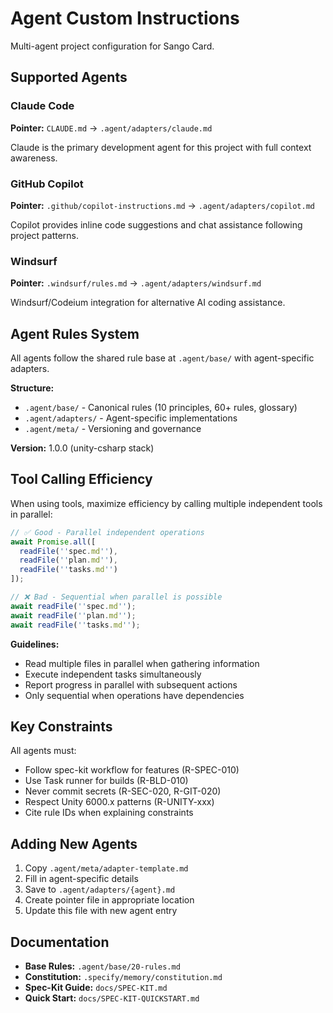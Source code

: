 # Agent Custom Instructions

Multi-agent project configuration for Sango Card.

## Supported Agents

### Claude Code
**Pointer:** `CLAUDE.md` → `.agent/adapters/claude.md`

Claude is the primary development agent for this project with full context awareness.

### GitHub Copilot
**Pointer:** `.github/copilot-instructions.md` → `.agent/adapters/copilot.md`

Copilot provides inline code suggestions and chat assistance following project patterns.

### Windsurf
**Pointer:** `.windsurf/rules.md` → `.agent/adapters/windsurf.md`

Windsurf/Codeium integration for alternative AI coding assistance.

## Agent Rules System

All agents follow the shared rule base at `.agent/base/` with agent-specific adapters.

**Structure:**
- `.agent/base/` - Canonical rules (10 principles, 60+ rules, glossary)
- `.agent/adapters/` - Agent-specific implementations
- `.agent/meta/` - Versioning and governance

**Version:** 1.0.0 (unity-csharp stack)

## Tool Calling Efficiency

When using tools, maximize efficiency by calling multiple independent tools in parallel:

```typescript
// ✅ Good - Parallel independent operations
await Promise.all([
  readFile(''spec.md''),
  readFile(''plan.md''),
  readFile(''tasks.md'')
]);

// ❌ Bad - Sequential when parallel is possible
await readFile(''spec.md'');
await readFile(''plan.md'');
await readFile(''tasks.md'');
```

**Guidelines:**
- Read multiple files in parallel when gathering information
- Execute independent tasks simultaneously
- Report progress in parallel with subsequent actions
- Only sequential when operations have dependencies

## Key Constraints

All agents must:
- Follow spec-kit workflow for features (R-SPEC-010)
- Use Task runner for builds (R-BLD-010)
- Never commit secrets (R-SEC-020, R-GIT-020)
- Respect Unity 6000.x patterns (R-UNITY-xxx)
- Cite rule IDs when explaining constraints

## Adding New Agents

1. Copy `.agent/meta/adapter-template.md`
2. Fill in agent-specific details
3. Save to `.agent/adapters/{agent}.md`
4. Create pointer file in appropriate location
5. Update this file with new agent entry

## Documentation

- **Base Rules:** `.agent/base/20-rules.md`
- **Constitution:** `.specify/memory/constitution.md`
- **Spec-Kit Guide:** `docs/SPEC-KIT.md`
- **Quick Start:** `docs/SPEC-KIT-QUICKSTART.md`
